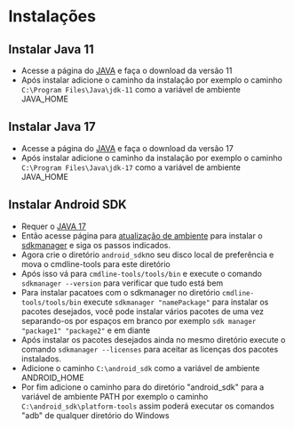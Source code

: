 # Instalações

## Instalar Java 11

- Acesse a página do [JAVA](https://www.oracle.com/java/technologies/javase/jdk11-archive-downloads.html) e faça o download da versão 11
- Após instalar adicione o caminho da instalação por exemplo o caminho `C:\Program Files\Java\jdk-11` como a variável de ambiente JAVA_HOME

## Instalar Java 17

- Acesse a página do [JAVA](https://www.oracle.com/java/technologies/javase/jdk17-archive-downloads.html) e faça o download da versão 17
- Após instalar adicione o caminho da instalação por exemplo o caminho `C:\Program Files\Java\jdk-17` como a variável de ambiente JAVA_HOME

## Instalar Android SDK

- Requer o [JAVA 17](#instalar-java-17)
- Então acesse página para [atualização de ambiente](https://developer.android.com/studio/intro/update?hl=pt-br#sdk-manager) para instalar o [sdkmanager](https://developer.android.com/studio/command-line/sdkmanager?hl=pt-br#install) e siga os passos indicados.
- Agora crie o diretório `android_sdk`no seu disco local de preferência e mova o cmdline-tools para este diretório
- Após isso vá para `cmdline-tools/tools/bin` e execute o comando `sdkmanager --version` para verificar que tudo está bem
- Para instalar pacatoes com o sdkmanager no diretório `cmdline-tools/tools/bin` execute `sdkmanager "namePackage"` para instalar os pacotes desejados, você pode instalar vários pacotes de uma vez separando-os por espaços em branco por exemplo `sdk manager "package1" "package2"` e em diante
- Após instalar os pacotes desejados ainda no mesmo diretório execute o comando `sdkmanager --licenses` para aceitar as licenças dos pacotes instalados.
- Adicione o caminho `C:\android_sdk` como a variável de ambiente ANDROID_HOME
- Por fim adicione o caminho para do diretório "android_sdk" para a variável de ambiente PATH por exemplo o caminho `C:\android_sdk\platform-tools` assim poderá executar os comandos "adb" de qualquer diretório do Windows
